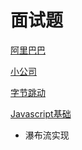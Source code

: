 # 面试题

[阿里巴巴](./alibaba.md)

[小公司](./%E5%B0%8F%E5%85%AC%E5%8F%B8.md)

[字节跳动](./byte.md)

[Javascript基础](./javascript/index.md)

- 瀑布流实现
